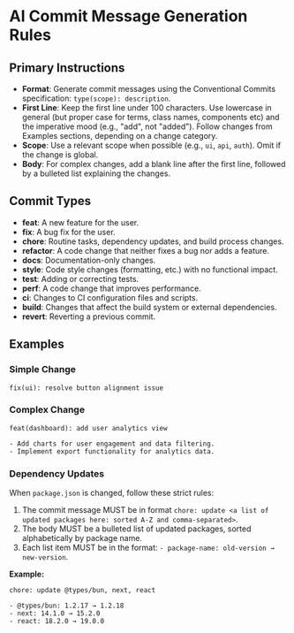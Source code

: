 # AI Commit Message Generation Rules

## Primary Instructions
- **Format**: Generate commit messages using the Conventional Commits specification: `type(scope): description`.
- **First Line**: Keep the first line under 100 characters. Use lowercase in general (but proper case for terms, class names, components etc) and the imperative mood (e.g., "add", not "added"). Follow changes from Examples sections, depending on a change category.
- **Scope**: Use a relevant scope when possible (e.g., `ui`, `api`, `auth`). Omit if the change is global.
- **Body**: For complex changes, add a blank line after the first line, followed by a bulleted list explaining the changes.

## Commit Types
- **feat**: A new feature for the user.
- **fix**: A bug fix for the user.
- **chore**: Routine tasks, dependency updates, and build process changes.
- **refactor**: A code change that neither fixes a bug nor adds a feature.
- **docs**: Documentation-only changes.
- **style**: Code style changes (formatting, etc.) with no functional impact.
- **test**: Adding or correcting tests.
- **perf**: A code change that improves performance.
- **ci**: Changes to CI configuration files and scripts.
- **build**: Changes that affect the build system or external dependencies.
- **revert**: Reverting a previous commit.

## Examples

### Simple Change
```
fix(ui): resolve button alignment issue
```

### Complex Change
```
feat(dashboard): add user analytics view

- Add charts for user engagement and data filtering.
- Implement export functionality for analytics data.
```

### Dependency Updates
When `package.json` is changed, follow these strict rules:
1.  The commit message MUST be in format `chore: update <a list of updated packages here: sorted A-Z and comma-separated>`.
2.  The body MUST be a bulleted list of updated packages, sorted alphabetically by package name.
3.  Each list item MUST be in the format: `- package-name: old-version → new-version`.

**Example:**
```
chore: update @types/bun, next, react

- @types/bun: 1.2.17 → 1.2.18
- next: 14.1.0 → 15.2.0
- react: 18.2.0 → 19.0.0
```
